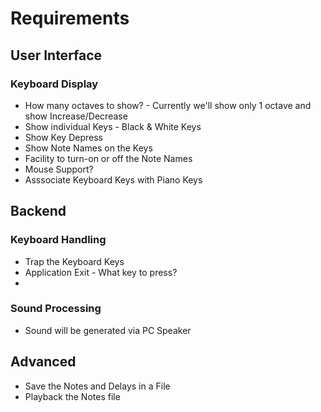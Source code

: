 # Requirements
## User Interface
### Keyboard Display
* How many octaves to show? - Currently we'll show only 1 octave and show Increase/Decrease
* Show individual Keys - Black & White Keys
* Show Key Depress
* Show Note Names on the Keys
* Facility to turn-on or off the Note Names
* Mouse Support?
* Asssociate Keyboard Keys with Piano Keys
## Backend
### Keyboard Handling
* Trap the Keyboard Keys
* Application Exit - What key to press?
* 
### Sound Processing
* Sound will be generated via PC Speaker

## Advanced
* Save the Notes and Delays in a File
* Playback the Notes file
